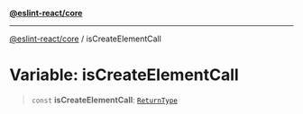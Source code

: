 [**@eslint-react/core**](../README.md)

***

[@eslint-react/core](../README.md) / isCreateElementCall

# Variable: isCreateElementCall

> `const` **isCreateElementCall**: [`ReturnType`](../@eslint-react/namespaces/isReactAPICall/type-aliases/ReturnType.md)
